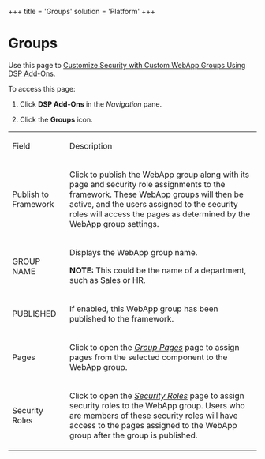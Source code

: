 +++
title = 'Groups'
solution = 'Platform'
+++

# Groups

<div class="use">

Use this page to [Customize Security with Custom WebApp Groups Using DSP
Add-Ons.](Custmize_Security_Cstm_WebAppGrps_DSP_AddOns.htm)

</div>

To access this page:

1.  Click <span style="font-weight: bold;">DSP Add-Ons</span> in the
    <span style="font-style: italic;">Navigation</span> pane.

2.  Click the <span style="font-weight: bold;">Groups</span> icon.

<table>
<tbody>
<tr class="odd">
<td><p>Field</p></td>
<td><p>Description</p></td>
</tr>
<tr class="even">
<td><p>Publish to Framework</p></td>
<td><p>Click to publish the WebApp group along with its page and security role assignments to the framework. These WebApp groups will then be active, and the users assigned to the security roles will access the pages as determined by the WebApp group settings.</p></td>
</tr>
<tr class="odd">
<td><p>GROUP NAME</p></td>
<td><p>Displays the WebApp group name.</p>
<p><strong>NOTE:</strong> This could be the name of a department, such as Sales or HR.</p></td>
</tr>
<tr class="even">
<td><p>PUBLISHED</p></td>
<td><p>If enabled, this WebApp group has been published to the framework.</p></td>
</tr>
<tr class="odd">
<td><p>Pages</p></td>
<td><p>Click to open the <em><a href="Group_Pages_DSP%20Add%20Ons.htm"><em>Group Pages</em></a></em> page to assign pages from the selected component to the WebApp group.</p></td>
</tr>
<tr class="even">
<td><p>Security Roles</p></td>
<td><p>Click to open the <em><a href="Security_Roles_(DSP_Add-Ons).htm">Security Roles</a></em> page to assign security roles to the WebApp group. Users who are members of these security roles will have access to the pages assigned to the WebApp group after the group is published.</p></td>
</tr>
</tbody>
</table>
